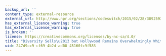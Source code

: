 ```yaml
---
backup_url: ''
content_type: external-resource
external_url: http://www.npr.org/sections/codeswitch/2015/02/28/389259335/diversity-sells-but-hollywood-remains-overwhelmingly-white-male?utm_source=facebook.com&utm_medium=social&utm_campaign=npr&utm_term=nprnews&utm_content=20150301
has_external_licence_warning: true
has_external_license_warning: true
is_broken: ''
license: https://creativecommons.org/licenses/by-nc-sa/4.0/
title: "Diversity Sells\u2013 but Hollywood Remains Overwhelmingly White, Male"
uid: 247d9cc9-cf69-4b2d-ad00-45160fc9f583
---
```

